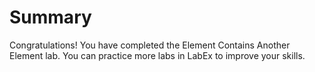 # Summary

Congratulations! You have completed the Element Contains Another Element lab. You can practice more labs in LabEx to improve your skills.
